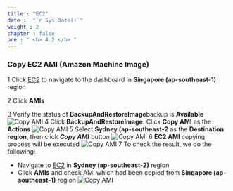 ```yaml
---
title : "EC2"
date :  "`r Sys.Date()`" 
weight : 2 
chapter : false
pre : " <b> 4.2 </b> "
---
```


### Copy EC2 AMI (Amazon Machine Image)

1 Click [EC2](https://us-east-1.console.aws.amazon.com/ec2/home?region=ap-southeast-1#/) to navigate to the dashboard in **Singapore (ap-southeast-1)** region

2 Click **AMIs**

3 Verify the status of **BackupAndRestoreImage**backup is **Available**
  ![Copy AMI](../../images/4.copytosecondregion/8_AIMCopy_1.png?width=90pc)
4 Click **BackupAndRestoreImage**. Click **Copy AMI** as the **Actions**
  ![Copy AMI](../../images/4.copytosecondregion/9_AIMCopy_2.png?width=90pc)
5 Select **Sydney (ap-southeast-2** as the **Destination region**, then click ***Copy AMI*** button
  ![Copy AMI](../../images/4.copytosecondregion/10_AIMCopy_3.png?width=90pc)
6 **EC2 AMI** copying process will be executed
  ![Copy AMI](../../images/4.copytosecondregion/11_AIMCopy_4.png?width=90pc)
7 To check the result, we do the following:
 - Navigate to [EC2](https://us-east-1.console.aws.amazon.com/ec2/home?region=ap-southeast-2#/) in **Sydney (ap-southeast-2)** region
 - Click **AMIs** and check AMI which had been copied from **Singapore (ap-southeast-1)** region
   ![Copy AMI](../../images/4.copytosecondregion/12_AIMCopy_5.png?width=90pc)
